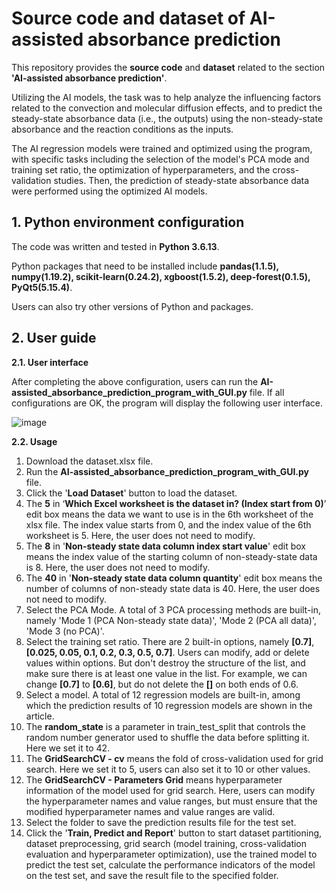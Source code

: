 # Source code and dataset of AI-assisted absorbance prediction

This repository provides the **source code** and **dataset** related to the section **'AI-assisted absorbance prediction'**.

Utilizing the AI models, the task was to help analyze the influencing factors related to the convection and molecular diffusion effects, and to predict the steady-state absorbance data (i.e., the outputs) using the non-steady-state absorbance and the reaction conditions as the inputs.

The AI regression models were trained and optimized using the program, with specific tasks including the selection of the model's PCA mode and training set ratio, the optimization of hyperparameters, and the cross-validation studies. Then, the prediction of steady-state absorbance data were performed using the optimized AI models.

## 1. Python environment configuration
The code was written and tested in **Python 3.6.13**.

Python packages that need to be installed include **pandas(1.1.5), numpy(1.19.2), scikit-learn(0.24.2), xgboost(1.5.2), deep-forest(0.1.5), PyQt5(5.15.4)**.

Users can also try other versions of Python and packages.

## 2. User guide
**2.1. User interface**

After completing the above configuration, users can run the **AI-assisted\_absorbance\_prediction\_program\_with\_GUI.py** file. If all configurations are OK, the program will display the following user interface.

![image](https://github.com/WangJianwei1991/LJM_Regression/assets/35262865/cfd24674-9355-4550-967f-a72881468453)

**2.2. Usage**

1. Download the dataset.xlsx file. 
2. Run the **AI-assisted\_absorbance\_prediction\_program\_with\_GUI.py** file.
3. Click the '**Load Dataset**' button to load the dataset.
4. The **5** in ‘**Which Excel worksheet is the dataset in? (Index start from 0)**’ edit box means the data we want to use is in the 6th worksheet of the xlsx file. The index value starts from 0, and the index value of the 6th worksheet is 5. Here, the user does not need to modify.
5. The **8** in '**Non-steady state data column index start value**' edit box means the index value of the starting column of non-steady-state data is 8. Here, the user does not need to modify.
6. The **40** in '**Non-steady state data column quantity**' edit box means the number of columns of non-steady state data is 40. Here, the user does not need to modify.
7. Select the PCA Mode. A total of 3 PCA processing methods are built-in, namely 'Mode 1 (PCA Non-steady state data)', 'Mode 2 (PCA all data)', 'Mode 3 (no PCA)'.
8. Select the training set ratio. There are 2 built-in options, namely **[0.7]**, **[0.025, 0.05, 0.1, 0.2, 0.3, 0.5, 0.7]**. Users can modify, add or delete values ​​within options. But don't destroy the structure of the list, and make sure there is at least one value in the list. For example, we can change **[0.7]** to **[0.6]**, but do not delete the **[]** on both ends of 0.6.
9. Select a model. A total of 12 regression models are built-in, among which the prediction results of 10 regression models are shown in the article.
10. The **random\_state** is a parameter in train\_test\_split that controls the random number generator used to shuffle the data before splitting it. Here we set it to 42.
11. The **GridSearchCV - cv** means the fold of cross-validation used for grid search. Here we set it to 5, users can also set it to 10 or other values.
12. The **GridSearchCV - Parameters Grid** means hyperparameter information of the model used for grid search. Here, users can modify the hyperparameter names and value ranges, but must ensure that the modified hyperparameter names and value ranges are valid.
13. Select the folder to save the prediction results file for the test set.
14. Click the '**Train, Predict and Report**' button to start dataset partitioning, dataset preprocessing, grid search (model training, cross-validation evaluation and hyperparameter optimization), use the trained model to predict the test set, calculate the performance indicators of the model on the test set, and save the result file to the specified folder.
